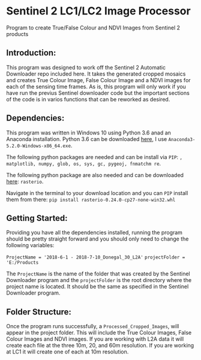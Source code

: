 # Sentinel 2 LC1/LC2 Image Processor
Program to create True/False Colour and NDVI Images from Sentinel 2 products

## Introduction:

This program was designed to work off the Sentinel 2 Automatic Downloader repo included here. It takes the generated cropped mosaics and creates True Colour Image, False Colour Image and a NDVI images for each of the sensing time frames. As is, this program will only work if you have run the previus Sentinel downloader code but the important sections of the code is in varios functions that can be reworked as desired. 

## Dependencies:

This program was written in Windows 10 using Python 3.6 anad an Anaconda installation. Python 3.6 can be downloaded [here](https://repo.continuum.io/archive/), I use `Anaconda3-5.2.0-Windows-x86_64.exe`. 

The following python packages are needed and can be install via `PIP`: `, matplotlib, numpy, glob, os, sys, gc, pygeoj, fnmatchm re`.

The following python package are also needed and can be downloaded [here](https://www.lfd.uci.edu/~gohlke/pythonlibs/): `rasterio`.

Navigate in the terminal to your download location and you can `PIP` install them from there:
 `pip install rasterio-0.24.0-cp27-none-win32.whl`

## Getting Started:

Providing you have all the dependencies installed, running the program should be pretty straight forward and you should only need to change the following variables: 

`ProjectName = '2018-6-1 - 2018-7-10_Donegal_30_L2A'`
`projectFolder = 'E:/Products`   

The `ProjectName` is the name of the folder that was created by the Sentinel Downloader program and the `projectFolder` is the root directory where the project name is located. It should be the same as specified in the Sentinel Downloader program.

## Folder Structure: 

Once the program runs successfully, a `Processed_Cropped_Images`, will appear in the project folder. This will include the True Colour Images, False Colour Images and NDVI images. If you are working with L2A data it will create each file at the three 10m, 20, and 60m resolution. If you are working at LC1 it will create one of each at 10m resolution. 

   


